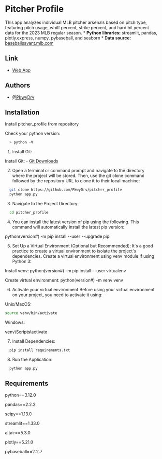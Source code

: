 
# Pitcher Profile

This app analyzes individual MLB pitcher arsenals based on pitch type, featuring pitch usage, whiff percent, strike percent, and hard hit percent data for the 2023 MLB regular season.
    * **Python libraries:** streamlit, pandas, plotly.express, numpy, pybaseball, and seaborn
    * **Data source:** [baseballsavant.mlb.com](https://baseballsavant.mlb.com/)

## Link

- [Web App](https://pitcher-profile.onrender.com)


## Authors

- [@PkwyDrv](https://www.github.com/PkwyDrv)


## Installation

Install pitcher_profile from repository

Check your python version:
```bash
  > python -V
```
1. Install Git:

  Install Git: - [Git Downloads](https://git-scm.com/downloads)

2. Open a terminal or command prompt and navigate to the directory where the project will be stored. Then, use the git clone command followed by the repository URL to clone it to their local machine:

```bash
  git clone https://github.com/PkwyDrv/pitcher_profile
  python app.py
```

3. Navigate to the Project Directory:

```bash
  cd pitcher_profile
```

4. You can install the latest version of pip using the following. This command will automatically install the latest pip version:

  python(version#) -m pip install --user --upgrade pip

5. Set Up a Virtual Environment (Optional but Recommended):
It's a good practice to create a virtual environment to isolate the project's dependencies. Create a virtual environment using venv module if using Python 3:

  Install venv:
    python(version#) -m pip install --user virtualenv

  Create virtual environment:
    python(version#) -m venv venv
  
6. Activate your virtual environment
Before using your virtual environment on your project, you need to activate it using:

  Unix/MacOS:

  ```bash
  source venv/bin/activate
  ```
  Windows:

  venv\Scripts\activate

7. Install Dependencies:

```bash
  pip install requirements.txt
```
8. Run the Application:

```bash
  python app.py
```


## Requirements
python==3.12.0

pandas==2.2.2

scipy==1.13.0

streamlit==1.33.0

altair==5.3.0

plotly==5.21.0

pybaseball==2.2.7